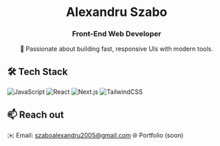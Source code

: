 
<h1 align="center">Alexandru Szabo</h1>
<h3 align="center">Front-End Web Developer</h3>

<p align="center">
🚀 Passionate about building fast, responsive UIs with modern tools.
</p>

## 🛠️ Tech Stack
![JavaScript](https://img.shields.io/badge/JavaScript-F7DF1E?style=flat&logo=javascript&logoColor=black)
![React](https://img.shields.io/badge/React-20232A?style=flat&logo=react&logoColor=61DAFB)
![Next.js](https://img.shields.io/badge/Next.js-black?style=flat&logo=nextdotjs)
![TailwindCSS](https://img.shields.io/badge/TailwindCSS-06B6D4?style=flat&logo=tailwindcss&logoColor=white)

## 📫 Reach out

 ✉️ Email: szaboalexandru2005@gmail.com
 🌐 Portfolio (soon)
